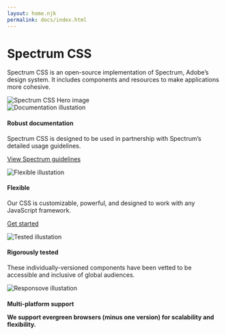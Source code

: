 ```yaml
---
layout: home.njk
permalink: docs/index.html
---
```


<div class="spectrum-Site-page spectrum-Typography">
    <div class="spectrum-Site-hero">
        <div class="spectrum-Site-heroHeading">
            <h1 class="spectrum-Heading spectrum-Heading--sizeXXXL spectrum-Heading--serif">Spectrum CSS</h1>
        </div>
        <p class="spectrum-Body spectrum-Body--sizeXL">Spectrum CSS is an open-source implementation of Spectrum, Adobe’s design system. It includes components and resources to make applications more cohesive.</p>
        <img alt="Spectrum CSS Hero image" src="img/spectrum-css_illustration_desktop@2x.png?w=976&amp;h=446" srcset="img/spectrum-css_illustration_desktop@2x.png 2x" class="spectrum-Site-heroImage"/>
        <div class="spectrum-HomeCards">
            <div class="spectrum-HomeCard"><img class="spectrum-HomeCard-image" src="img/illustration_documentation.svg" alt="Documentation illustation"/>
                <div class="spectrum-HomeCard-content">
                    <h4 class="spectrum-Heading spectrum-Heading--sizeS">Robust documentation</h4>
                    <p class="spectrum-Body spectrum-Body--sizeM">Spectrum CSS is designed to be used in partnership with Spectrum’s detailed usage guidelines.</p>
                    <p class="spectrum-Body spectrum-Body--sizeM">
                        <a class="spectrum-Link spectrum-Link--quiet" href="https://spectrum.adobe.com/" target="_blank">View Spectrum guidelines</a>
                    </p>
                </div>
            </div>
            <div class="spectrum-HomeCard">
                <img class="spectrum-HomeCard-image" src="img/illustration_flexible.svg" alt="Flexible illustation"/>
                <div class="spectrum-HomeCard-content">
                    <h4 class="spectrum-Heading spectrum-Heading--sizeS">Flexible</h4>
                    <p class="spectrum-Body spectrum-Body--sizeM">Our CSS is customizable, powerful, and designed to work with any JavaScript framework.</p>
                    <p class="spectrum-Body spectrum-Body--sizeM">
                        <a class="spectrum-Link spectrum-Link--quiet" href="get-started.html">Get started</a>
                    </p>
                </div>
            </div>
            <div class="spectrum-HomeCard">
                <img class="spectrum-HomeCard-image" src="img/illustration_tested.svg" alt="Tested illustation"/>
                <div class="spectrum-HomeCard-content">
                    <h4 class="spectrum-Heading spectrum-Heading--sizeS">Rigorously tested</h4>
                    <p class="spectrum-Body spectrum-Body--sizeM">These individually-versioned components have been vetted to be accessible and inclusive of global audiences.</p>
                </div>
            </div>
            <div class="spectrum-HomeCard">
                <img class="spectrum-HomeCard-image" src="img/illustration_responsive.svg" alt="Responsove illustation"/>
                <div class="spectrum-HomeCard-content">
                    <h4 class="spectrum-Heading spectrum-Heading--sizeS">Multi-platform support<p class="spectrum-Body spectrum-Body--sizeM">We support evergreen browsers (minus one version) for scalability and flexibility.</p>
                    </h4>
                </div>
            </div>
        </div>
    </div>
</div>

